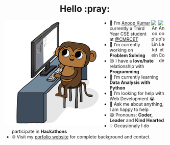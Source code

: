 <div align='center'><h1> Hello :pray:</h1></div>
<div align="center">
<a href="https://leetcode.com/anoopjhaa/" target="_blank" rel="nofollow"><img align="right" alt="Anoop's LeetCode" width="22px" src="https://simpleicons.org/icons/leetcode.svg" /></a><a href="https://www.linkedin.com/in/anoopjhaa" target="_blank" rel="nofollow"><img align="right" alt="Anoop's Linkdein" width="22px" src="https://cdn.jsdelivr.net/npm/simple-icons@v3/icons/linkedin.svg" /></a>
</div>

<img src='https://github.com/keshavsingh4522/keshavsingh4522/blob/master/Assets/Monkey_Kid_Coding.gif' align='left'>

- :school: I'm [Anoop Kumar](https://anoopjhaa.github.io/) currently a Third Year CSE student at <a href="https://cmrcet.ac.in/">@CMRCET  </a>
- 🔭 I’m currently working on  **Problem Solving**
- :neutral_face: I have a **love/hate** relationship with **Programming**
- 🌱 I’m currently learning **Data Analysis with Python**
- 🤔 I’m looking for help with Web Development 😭
- 💬 Ask me about anything, I am happy to help
- 😄 Pronouns: **Coder, Leader** and **Kind Hearted**
- :bulb: Occasionaly I do participate in **Hackathons**
- 🌐 Visit my [porfolio website](https://anoopjhaa.github.io/) for complete background and contact.

<br />
<br />
